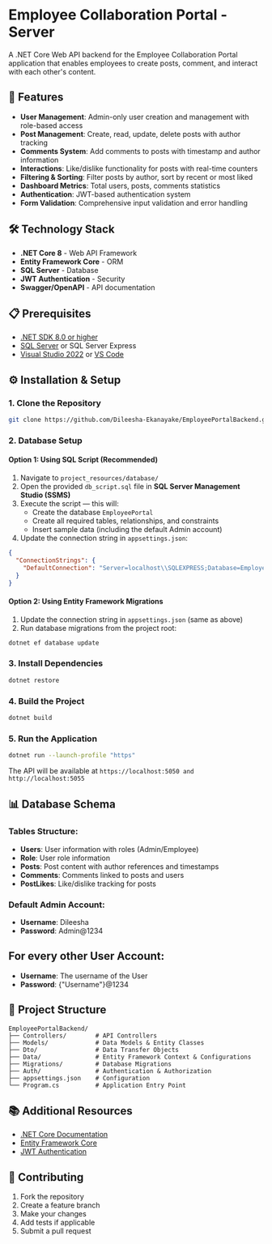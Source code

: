 # Employee Collaboration Portal - Server
A .NET Core Web API backend for the Employee Collaboration Portal application that enables employees to create posts, comment, and interact with each other's content.

## 🚀 Features
- **User Management**: Admin-only user creation and management with role-based access
- **Post Management**: Create, read, update, delete posts with author tracking
- **Comments System**: Add comments to posts with timestamp and author information
- **Interactions**: Like/dislike functionality for posts with real-time counters
- **Filtering & Sorting**: Filter posts by author, sort by recent or most liked
- **Dashboard Metrics**: Total users, posts, comments statistics
- **Authentication**: JWT-based authentication system
- **Form Validation**: Comprehensive input validation and error handling

## 🛠️ Technology Stack
- **.NET Core 8** - Web API Framework
- **Entity Framework Core** - ORM
- **SQL Server** - Database
- **JWT Authentication** - Security
- **Swagger/OpenAPI** - API documentation

## 📋 Prerequisites
- [.NET SDK 8.0 or higher](https://dotnet.microsoft.com/download)
- [SQL Server](https://www.microsoft.com/en-us/sql-server/sql-server-downloads) or SQL Server Express
- [Visual Studio 2022](https://visualstudio.microsoft.com/) or [VS Code](https://code.visualstudio.com/)

## ⚙️ Installation & Setup

### 1. Clone the Repository
```bash
git clone https://github.com/Dileesha-Ekanayake/EmployeePortalBackend.git
```

### 2. Database Setup

#### Option 1: Using SQL Script (Recommended)
1. Navigate to `project_resources/database/`
2. Open the provided `db_script.sql` file in **SQL Server Management Studio (SSMS)**
3. Execute the script — this will:
   * Create the database `EmployeePortal`
   * Create all required tables, relationships, and constraints
   * Insert sample data (including the default Admin account)
4. Update the connection string in `appsettings.json`:

```json
{
  "ConnectionStrings": {
    "DefaultConnection": "Server=localhost\\SQLEXPRESS;Database=EmployeePortal;Trusted_Connection=True;TrustServerCertificate=True;"
  }
}
```

#### Option 2: Using Entity Framework Migrations
1. Update the connection string in `appsettings.json` (same as above)
2. Run database migrations from the project root:

```bash
dotnet ef database update
```

### 3. Install Dependencies
```bash
dotnet restore
```

### 4. Build the Project
```bash
dotnet build
```

### 5. Run the Application
```bash
dotnet run --launch-profile "https"
```
The API will be available at `https://localhost:5050 and http://localhost:5055`

## 📊 Database Schema
### Tables Structure:
- **Users**: User information with roles (Admin/Employee)
- **Role**: User role information
- **Posts**: Post content with author references and timestamps
- **Comments**: Comments linked to posts and users
- **PostLikes**: Like/dislike tracking for posts

### Default Admin Account:
- **Username**: Dileesha
- **Password**: Admin@1234

## For every other User Account:
- **Username**: The username of the User
- **Password**: {"Username"}@1234

## 📁 Project Structure
```
EmployeePortalBackend/
├── Controllers/        # API Controllers
├── Models/             # Data Models & Entity Classes
├── Dto/                # Data Transfer Objects
├── Data/               # Entity Framework Context & Configurations
├── Migrations/         # Database Migrations
├── Auth/               # Authentication & Authorization
├── appsettings.json    # Configuration
└── Program.cs          # Application Entry Point
```

## 📚 Additional Resources
- [.NET Core Documentation](https://docs.microsoft.com/en-us/dotnet/core/)
- [Entity Framework Core](https://docs.microsoft.com/en-us/ef/core/)
- [JWT Authentication](https://jwt.io/)

## 🤝 Contributing
1. Fork the repository
2. Create a feature branch
3. Make your changes
4. Add tests if applicable
5. Submit a pull request
